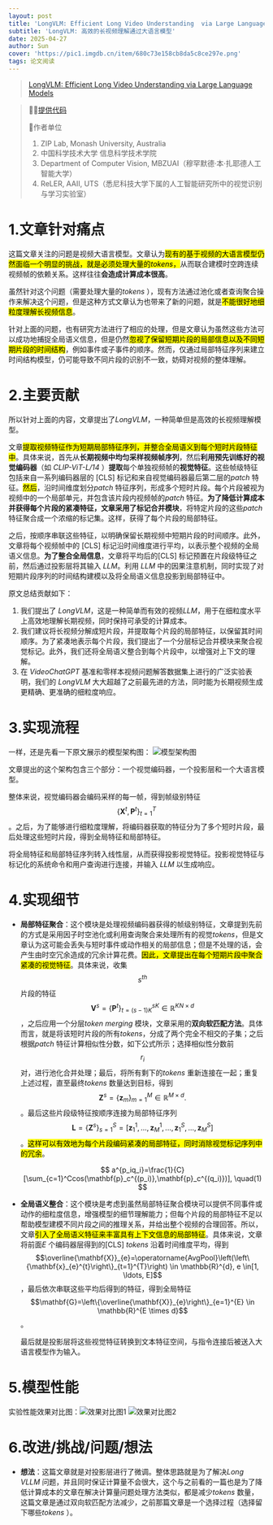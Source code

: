 ```yaml
---
layout: post
title: 'LongVLM: Efficient Long Video Understanding  via Large Language Models ECCV 2024😊'
subtitle: 'LongVLM: 高效的长视频理解通过大语言模型'
date: 2025-04-27
author: Sun
cover: 'https://pic1.imgdb.cn/item/680c73e158cb8da5c8ce297e.png'
tags: 论文阅读
---
```


> [LongVLM: Efficient Long Video Understanding  via Large Language Models](https://www.ecva.net/papers/eccv_2024/papers_ECCV/papers/04936.pdf)

> 💐💐[提供代码](https://github.com/ziplab/LongVLM)
> 
> 📌作者单位
> 
> 1. ZIP Lab, Monash University, Australia
> 2. 中国科学技术大学 信息科学技术学院
> 3. Department of Computer Vision, MBZUAI（穆罕默德·本·扎耶德人工智能大学）
> 4. ReLER, AAII, UTS（悉尼科技大学下属的人工智能研究所中的视觉识别与学习实验室）

# 1.文章针对痛点

这篇文章关注的问题是视频大语言模型。文章认为<mark>现有的基于视频的大语言模型仍然面临一个明显的挑战，就是必须处理大量的*tokens*，</mark>从而联合建模时空跨连续视频帧的依赖关系。这样往往**会造成计算成本很高**。

虽然针对这个问题（需要处理大量的*tokens* ），现有方法通过池化或者查询聚合操作来解决这个问题，但是这种方式文章认为也带来了新的问题，就是<mark>不能很好地细粒度理解长视频信息</mark>。

针对上面的问题，也有研究方法进行了相应的处理，但是文章认为虽然这些方法可以成功地捕捉全局语义信息，但是仍然<mark>忽视了保留短期片段的局部信息以及不同短期片段的时间结构</mark>，例如事件或子事件的顺序。然而，仅通过局部特征序列来建立时间结构模型，仍可能导致不同片段的识别不一致，妨碍对视频的整体理解。

# 2.主要贡献

所以针对上面的内容，文章提出了*LongVLM*，一种简单但是高效的长视频理解模型。

文章<mark>提取视频特征作为短期局部特征序列，并整合全局语义到每个短时片段特征中</mark>。具体来说，首先从**长期视频中均匀采样视频帧序列**，然后**利用预先训练好的视觉编码器**（如 *CLIP-ViT-L/14* ）**提取**每个单独视频帧的**视觉特征**。这些帧级特征包括来自一系列编码器层的 [CLS] 标记和来自视觉编码器最后第二层的*patch* 特征。<mark>然后</mark>，沿时间维度划分*patch* 特征序列，形成多个短时片段。每个片段被视为视频中的一个局部单元，并包含该片段内视频帧的*patch* 特征。**为了降低计算成本并获得每个片段的紧凑特征，文章采用了标记合并模块**，将特定片段的这些*patch* 特征聚合成一个浓缩的标记集。这样，获得了每个片段的局部特征。

之后，按顺序串联这些特征，以明确保留长期视频中短期片段的时间顺序。此外，文章将每个视频帧中的 [CLS] 标记沿时间维度进行平均，以表示整个视频的全局语义信息。**为了整合全局信息**，文章将平均后的[CLS] 标记预置在片段级特征之前，然后通过投影层将其输入 *LLM*。利用 *LLM* 中的因果注意机制，同时实现了对短期片段序列的时间结构建模以及将全局语义信息投影到局部特征中。

原文总结贡献如下：

1. 我们提出了 *LongVLM*，这是一种简单而有效的视频*LLM*，用于在细粒度水平上高效地理解长期视频，同时保持可承受的计算成本。
2. 我们建议将长视频分解成短片段，并提取每个片段的局部特征，以保留其时间顺序。为了紧凑地表示每个片段，我们提出了一个分层标记合并模块来聚合视觉标记。此外，我们还将全局语义整合到每个片段中，以增强对上下文的理解。
3. 在 *VideoChatGPT* 基准和零样本视频问题解答数据集上进行的广泛实验表明，我们的 *LongVLM* 大大超越了之前最先进的方法，同时能为长期视频生成更精确、更准确的细粒度响应。

# 3.实现流程

一样，还是先看一下原文展示的模型架构图：
![模型架构图](https://pic1.imgdb.cn/item/680c793c58cb8da5c8ce2cb7.png)

文章提出的这个架构包含三个部分：一个视觉编码器，一个投影层和一个大语言模型。

整体来说，视觉编码器会编码采样的每一帧，得到帧级别特征$$\left\{\mathbf{X}^{t}, \mathbf{P}^{t}\right\}_{t=1}^{T}$$。之后，为了能够进行细粒度理解，将编码器获取的特征分为了多个短时片段，最后处理这些短时片段，得到全局特征和局部特征。

将全局特征和局部特征序列转入线性层，从而获得投影视觉特征。投影视觉特征与标记化的系统命令和用户查询进行连接，并输入 *LLM* 以生成响应。

# 4.实现细节

* **局部特征聚合**：这个模块是处理视频编码器获得的帧级别特征，文章提到先前的方式是采用因子时空池化或利用查询聚合来处理所有的视觉*tokens*，但是文章认为这可能会丢失与短时事件或动作相关的局部信息；但是不处理的话，会产生由时空冗余造成的冗余计算花费。<mark>因此，文章提出在每个短期片段中聚合紧凑的视觉特征</mark>。具体来说，收集$$s^{th}$$片段的特征$$\mathbf{V}^{s}=\left\{\mathbf{P}^{t}\right\}_{t=(s-1) K}^{s K} \in \mathbb{R}^{K N \times d}$$，之后应用一个分层*token merging* 模块，文章采用的**双向软匹配方法**。具体而言，就是将该短时片段的所有*tokens*，分成了两个完全不相交的子集；之后根据*patch* 特征计算相似性分数，如下公式所示；选择相似性分数前$$r_i$$对，进行池化合并处理；最后，将所有剩下的*tokens* 重新连接在一起；重复上述过程，直至最终*tokens* 数量达到目标，得到$$\mathbf{Z}^{s}=\{\mathbf{z}_{m}\}_{m=1}^{M}\in\mathbb{R}^{M\times d}.$$。最后这些片段级特征按顺序连接为局部特征序列$$\mathbf{L}=\{\mathbf{Z}^s\}_{s=1}^S=[\mathbf{z}_1^1,...,\mathbf{z}_M^1,...,\mathbf{z}_1^S,...,\mathbf{z}_M^S]$$。<mark>这样可以有效地为每个片段编码紧凑的局部特征，同时消除视觉标记序列中的冗余</mark>。
  
  $$
  a^{p_iq_i}=\frac{1}{C}[\sum_{c=1}^Ccos(\mathbf{p}_c^{(p_i)},\mathbf{p}_c^{(q_i)})],	\quad(1)
  $$
* **全局语义整合**：这个模块是考虑到虽然局部特征聚合模块可以提供不同事件或动作的细粒度信息，增强模型的细节理解能力；但每个片段的局部特征不足以帮助模型建模不同片段之间的推理关系，并给出整个视频的合理回答。所以，文章<mark>引入了全局语义特征来丰富具有上下文信息的局部特征</mark>。具体来说，文章将前面*E* 个编码器层得到的[CLS] *tokens* 沿着时间维度平均，得到$$\overline{\mathbf{X}}_{e}=\operatorname{AvgPool}\left(\left\{\mathbf{x}_{e}^{t}\right\}_{t=1}^{T}\right) \in   \mathbb{R}^{d}, e \in[1, \ldots, E]$$，最后依次串联这些平均后得到的特征，得到全局特征$$\mathbf{G}=\left\{\overline{\mathbf{X}}_{e}\right\}_{e=1}^{E} \in \mathbb{R}^{E \times d}$$。
  
  最后就是投影层将这些视觉特征转换到文本特征空间，与指令连接后被送入大语言模型作为输入。

# 5.模型性能

实验性能效果对比图：![效果对比图1](https://pic1.imgdb.cn/item/680d90c858cb8da5c8cfda51.png)
![效果对比图2](https://pic1.imgdb.cn/item/680d90ea58cb8da5c8cfda5f.png)

# 6.改进/挑战/问题/想法

* **想法**：这篇文章就是对投影层进行了微调。整体思路就是为了解决*Long VLLM* 问题，并且同时保证计算量不会很大，这个与之前看的一篇也是为了降低计算成本的文章在解决计算量问题处理方法类似，都是减少*tokens* 数量，这篇文章是通过双向软匹配方法减少，之前那篇文章是一个选择过程（选择留下哪些*tokens* ）。

